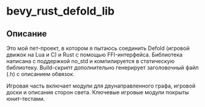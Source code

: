 # bevy_rust_defold_lib

## Описание

Это мой пет-проект, в котором я пытаюсь соединить Defold (игровой движок на Lua и C) и Rust с помощью FFI-интерфейса.
Библиотека написана с поддержкой no_std и компилируется в статическую библиотеку. Build-скрипт дополнительно генерирует заголовочный файл (.h) с описанием обвязок.

Игровая часть включает модули для двунаправленного графа, игровой доски и описания сторон света.
Ключевые игровые модули покрыты юнит-тестами.
